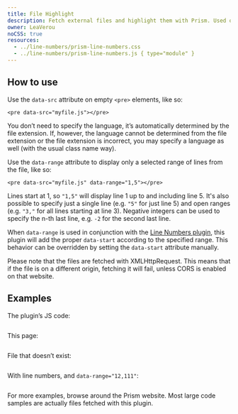 ```yaml
---
title: File Highlight
description: Fetch external files and highlight them with Prism. Used on the Prism website itself.
owner: LeaVerou
noCSS: true
resources:
  - ../line-numbers/prism-line-numbers.css
  - ../line-numbers/prism-line-numbers.js { type="module" }
---
```


<section class="language-markup">

# How to use

Use the `data-src` attribute on empty `<pre>` elements, like so:

```
<pre data-src="myfile.js"></pre>
```

You don’t need to specify the language, it’s automatically determined by the file extension. If, however, the language cannot be determined from the file extension or the file extension is incorrect, you may specify a language as well (with the usual class name way).

Use the `data-range` attribute to display only a selected range of lines from the file, like so:

```
<pre data-src="myfile.js" data-range="1,5"></pre>
```

Lines start at 1, so `"1,5"` will display line 1 up to and including line 5. It's also possible to specify just a single line (e.g. `"5"` for just line 5) and open ranges (e.g. `"3,"` for all lines starting at line 3). Negative integers can be used to specify the n-th last line, e.g. `-2` for the second last line.

When `data-range` is used in conjunction with the [Line Numbers plugin](/line-numbers), this plugin will add the proper `data-start` according to the specified range. This behavior can be overridden by setting the `data-start` attribute manually.

Please note that the files are fetched with XMLHttpRequest. This means that if the file is on a different origin, fetching it will fail, unless CORS is enabled on that website.

</section>

<section>

# Examples

The plugin’s JS code:

<pre data-src="/file-highlight/prism-file-highlight.js"></pre>

This page:

<pre data-src="/file-highlight/index.html"></pre>

File that doesn’t exist:

<pre data-src="foobar.js"></pre>

With line numbers, and `data-range="12,111"`:

<pre data-src="/file-highlight/prism-file-highlight.js" data-range="12,111" class="line-numbers"></pre>

For more examples, browse around the Prism website. Most large code samples are actually files fetched with this plugin.

</section>
